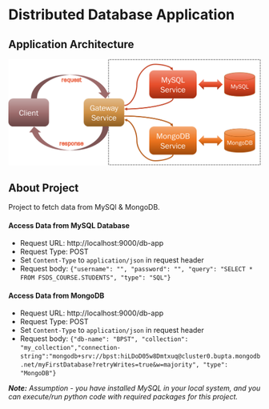 # Distributed Database Application

## Application Architecture
<img title="App Architecture" alt="architecture" width="600px" src="application-architecture.png"/>


## About Project
Project to fetch data from MySQl & MongoDB.

#### Access Data from MySQL Database
* Request URL: http://localhost:9000/db-app
* Request Type: POST
* Set `Content-Type` to `application/json` in request header
* Request body: `{"username": "", "password": "", "query": "SELECT * FROM FSDS_COURSE.STUDENTS", "type": "SQL"}`

#### Access Data from MongoDB
* Request URL: http://localhost:9000/db-app
* Request Type: POST
* Set `Content-Type` to `application/json` in request header
* Request body: `{"db-name": "BPST", "collection": "my_collection","connection-string":"mongodb+srv://bpst:hiLDoD05w8Dmtxuq@cluster0.bupta.mongodb.net/myFirstDatabase?retryWrites=true&w=majority", "type": "MongoDB"}`

<i>**Note:** Assumption - you have installed MySQL in your local system, and you can execute/run python code with required packages for this project.</i>